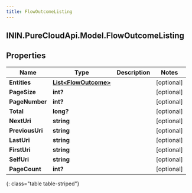 ```yaml
---
title: FlowOutcomeListing
---
```

## ININ.PureCloudApi.Model.FlowOutcomeListing

## Properties

|Name | Type | Description | Notes|
|------------ | ------------- | ------------- | -------------|
| **Entities** | [**List&lt;FlowOutcome&gt;**](FlowOutcome.html) |  | [optional] |
| **PageSize** | **int?** |  | [optional] |
| **PageNumber** | **int?** |  | [optional] |
| **Total** | **long?** |  | [optional] |
| **NextUri** | **string** |  | [optional] |
| **PreviousUri** | **string** |  | [optional] |
| **LastUri** | **string** |  | [optional] |
| **FirstUri** | **string** |  | [optional] |
| **SelfUri** | **string** |  | [optional] |
| **PageCount** | **int?** |  | [optional] |
{: class="table table-striped"}


